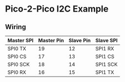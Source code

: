 # Pico-2-Pico I2C Example

## Wiring

| Master SPI | Master Pin | Slave Pin | Slave SPI |
| - | - | - | - |
| SPI0 TX | 19 | 12 | SPI1 RX |
| SPI0 CS | 17 | 13 | SPI1 CS |
| SPI0 SCK | 18 | 14 | SPI1 SCK |
| SPI0 RX | 16 | 15 | SPI1 TX |
